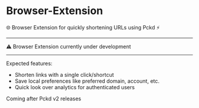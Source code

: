 # Browser-Extension

🌐 Browser Extension for quickly shortening URLs using Pckd ⚡️

<hr />

⚠️ Browser Extension currently under development

<hr />

Expected features:

- Shorten links with a single click/shortcut
- Save local preferences like preferred domain, account, etc.
- Quick look over analytics for authenticated users

Coming after Pckd v2 releases